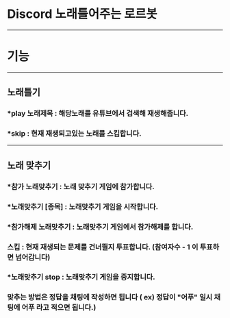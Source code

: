 # Discord 노래틀어주는 로르봇
----------

# 기능
------
## 노래틀기
### *play 노래제목  : 해당노래를 유튜브에서 검색해 재생해줍니다.
### *skip           : 현재 재생되고있는 노래를 스킵합니다.

-------
## 노래 맞추기

### *참가 노래맞추기 : 노래 맞추기 게임에 참가합니다.
### *노래맞추기 [종목] : 노래맞추기 게임을 시작합니다.
### *참가해제 노래맞추기 : 노래맞추기 게임에서 참가해제를 합니다.
### 스킵 : 현재 재생되는 문제를 건너뛸지 투표합니다. (참여자수 - 1 이 투표하면 넘어갑니다)
### *노래맞추기 stop : 노래맞추기 게임을 중지합니다.
### 맞추는 방법은 정답을 채팅에 작성하면 됩니다 (  ex) 정답이 "어푸" 일시 채팅에 어푸 라고 적으면 됩니다.)